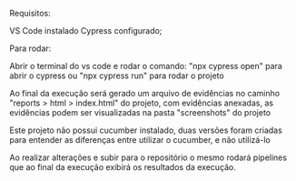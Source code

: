 Requisitos:

VS Code instalado
Cypress configurado;

Para rodar:

Abrir o terminal do vs code e rodar o comando: "npx cypress open" para abrir o cypress ou "npx cypress run" para rodar o projeto

Ao final da execução será gerado um arquivo de evidências no caminho "reports > html > index.html" do projeto, com evidências anexadas, as evidências podem ser visualizadas na pasta "screenshots" do projeto

Este projeto não possui cucumber instalado, duas versões foram criadas para entender as diferenças entre utilizar o cucumber, e não utilizá-lo

Ao realizar alterações e subir para o repositório o mesmo rodará pipelines que ao final da execução exibirá os resultados da execução.
